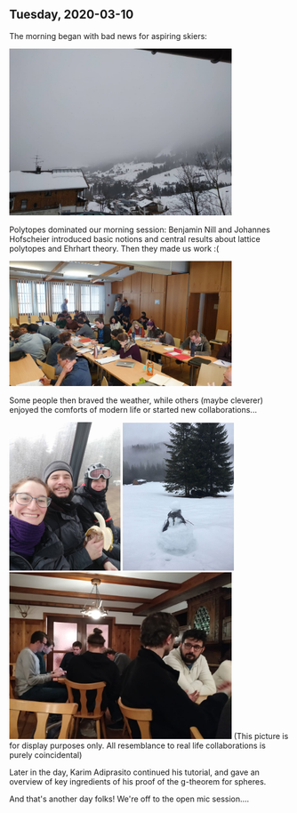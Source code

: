 ---
---
## Tuesday, 2020-03-10 

The morning began with bad news for aspiring skiers:


<img src="./pics/blank.jpg" width="400">


Polytopes dominated our morning session: Benjamin Nill and Johannes Hofscheier introduced basic notions and central results about lattice polytopes and Ehrhart theory. Then they made us work :(

<img src="./pics/exercise.jpg" width="400">

Some people then braved the weather, while others (maybe cleverer) enjoyed the comforts of modern life or started new collaborations...

<img src="./pics/ski.jpg" width="200">
<img src="./pics/snowman.jpg" width="200">

<img src="./pics/indoor.jpg" width="400">
(This picture is for display purposes only. All resemblance to real life collaborations is purely coincidental)

Later in the day, Karim Adiprasito continued his tutorial, and gave an overview of key ingredients of his proof of the g-theorem for spheres.

And that's another day folks! We're off to the open mic session....

